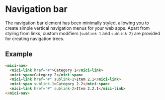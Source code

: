# Navigation bar

The navigation bar element has been minimally styled, allowing you to create simple vertical navigation menus for your web apps. Apart from styling from links, custom modifiers (`sublink-1` and `sublink-2`) are provided for creating navigation trees.

## Example

```html preview
<mici-nav>
  <mici-link href="#">Category 1</mici-link>
  <mici-span>Category 2</mici-span>
  <mici-link href="#" sublink-1>Item 2.1</mici-link>
  <mici-span sublink-1>Category 2.2</mici-span>
  <mici-link href="#" sublink-2>Item 2.2.1</mici-link>
</mici-nav>
```
